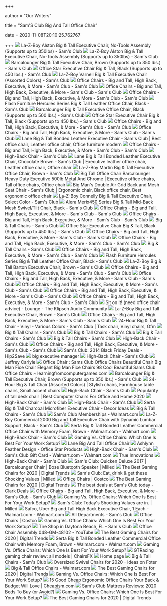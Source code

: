 +++
        
author = "Our Writers"
        
title = "Sam'S Club Big And Tall Office Chair"
        
date = 2020-11-08T20:10:25.762767
        
+++
[ ![](https://scene7.samsclub.com/is/image/samsclub/0065629249988_B?wid=280&hei=280)](https://scene7.samsclub.com/is/image/samsclub/0065629249988_B?wid=280&hei=280) La-Z-Boy Alston Big & Tall Executive Chair, No-Tools Assembly (Supports up  to 350lbs) - Sam's Club
[ ![](https://scene7.samsclub.com/is/image/samsclub/0065629249988_A)](https://scene7.samsclub.com/is/image/samsclub/0065629249988_A) La-Z-Boy Alston Big & Tall Executive Chair, No-Tools Assembly (Supports up  to 350lbs) - Sam's Club
[ ![](https://scene7.samsclub.com/is/image/samsclub/0695621920028_B?wid=280&hei=280)](https://scene7.samsclub.com/is/image/samsclub/0695621920028_B?wid=280&hei=280) Barcalounger Big & Tall Executive Chair, Brown (Supports up to 350 lbs.) - Sam's  Club
[ ![](https://scene7.samsclub.com/is/image/samsclub/0009023434835_B?wid=280&hei=280)](https://scene7.samsclub.com/is/image/samsclub/0009023434835_B?wid=280&hei=280) Office Star Executive Chair Big & Tall, Black (Supports up to 450 lbs.) - Sam's  Club
[ ![](https://scene7.samsclub.com/is/image/samsclub/0065629250910_B?wid=280&hei=280)](https://scene7.samsclub.com/is/image/samsclub/0065629250910_B?wid=280&hei=280) La-Z-Boy Varnell Big & Tall Executive Chair (Assorted Colors) - Sam's Club
[ ![](https://scene7.samsclub.com/is/image/samsclub/0081258101212_E?$img_size_380x380$)](https://scene7.samsclub.com/is/image/samsclub/0081258101212_E?$img_size_380x380$) Office Chairs - Big and Tall, High Back, Executive, & More - Sam's Club - Sam's  Club
[ ![](https://scene7.samsclub.com/is/image/samsclub/0068114444554_B?$img_size_380x380$)](https://scene7.samsclub.com/is/image/samsclub/0068114444554_B?$img_size_380x380$) Office Chairs - Big and Tall, High Back, Executive, & More - Sam's Club - Sam's  Club
[ ![](https://scene7.samsclub.com/is/image/samsclub/0004216739227_A?$img_size_380x380$)](https://scene7.samsclub.com/is/image/samsclub/0004216739227_A?$img_size_380x380$) Office Chairs - Big and Tall, High Back, Executive, & More - Sam's Club - Sam's  Club
[ ![](https://scene7.samsclub.com/is/image/samsclub/0084725403310_A)](https://scene7.samsclub.com/is/image/samsclub/0084725403310_A) Flash Furniture Hercules Series Big & Tall Leather Office Chair, Black - Sam's  Club
[ ![](x-raw-image:///5f3d6393c796061b3bae6bea7f2b224edd964ee6464c508a76fcf37df2300ba8)](x-raw-image:///5f3d6393c796061b3bae6bea7f2b224edd964ee6464c508a76fcf37df2300ba8) Barcalounger Big & Tall Executive Office Chair, Black (Supports up to 500  lbs.) - Sam's Club
[ ![](x-raw-image:///5ab6f7fcaf51ff8b1831251e3ebe128e3ad80d581e3e6b5973b088423154b9d2)](x-raw-image:///5ab6f7fcaf51ff8b1831251e3ebe128e3ad80d581e3e6b5973b088423154b9d2) Office Star Executive Chair Big & Tall, Black (Supports up to 450 lbs.) - Sam's  Club
[ ![](https://scene7.samsclub.com/is/image/samsclub/0009023451493_A?wid=280&hei=280)](https://scene7.samsclub.com/is/image/samsclub/0009023451493_A?wid=280&hei=280) Office Chairs - Big and Tall, High Back, Executive, & More - Sam's Club - Sam's  Club
[ ![](https://scene7.samsclub.com/is/image/samsclub/0065629249577_A?wid=280&hei=280)](https://scene7.samsclub.com/is/image/samsclub/0065629249577_A?wid=280&hei=280) Office Chairs - Big and Tall, High Back, Executive, & More - Sam's Club - Sam's  Club
[ ![](https://i.pinimg.com/originals/b2/1c/19/b21c192914f0f403c9bfaa616d0b87e5.jpg)](https://i.pinimg.com/originals/b2/1c/19/b21c192914f0f403c9bfaa616d0b87e5.jpg) Lane Big & Tall Bonded Leather Executive Chair - Sam's Club | Best office  chair, Leather office chair, Office furniture modern
[ ![](https://scene7.samsclub.com/is/image/samsclub/0009023447855_A?$img_size_380x380$)](https://scene7.samsclub.com/is/image/samsclub/0009023447855_A?$img_size_380x380$) Office Chairs - Big and Tall, High Back, Executive, & More - Sam's Club - Sam's  Club
[ ![](https://scene7.samsclub.com/is/image/samsclub/0064112860959_A?wid=280&hei=280)](https://scene7.samsclub.com/is/image/samsclub/0064112860959_A?wid=280&hei=280) High-Back Chair - Sam's Club
[ ![](https://i.pinimg.com/originals/1b/d9/ac/1bd9ac961dc4bf26d44729aa6a1600a8.jpg)](https://i.pinimg.com/originals/1b/d9/ac/1bd9ac961dc4bf26d44729aa6a1600a8.jpg) Lane Big & Tall Bonded Leather Executive Chair, Chocolate Brown - Sam's Club  | Executive leather office chair, Leather office chair, Office chair
[ ![](https://scene7.samsclub.com/is/image/samsclub/0065629247429_A)](https://scene7.samsclub.com/is/image/samsclub/0065629247429_A) La-Z-Boy Martin Big & Tall Executive Office Chair, Brown - Sam's Club
[ ![](https://i.pinimg.com/originals/a4/ae/39/a4ae3998eabc99e6d2274dced3e926ac.jpg)](https://i.pinimg.com/originals/a4/ae/39/a4ae3998eabc99e6d2274dced3e926ac.jpg) Big Tall Office Chair Barcalounger Heavy Duty Executive 500lb Metal And  Chrome | Executive office chairs, Tall office chairs, Office chair
[ ![](https://i.pinimg.com/474x/ce/e7/ed/cee7ed905cbe1aec22d5e3733d97354e.jpg)](https://i.pinimg.com/474x/ce/e7/ed/cee7ed905cbe1aec22d5e3733d97354e.jpg) Big Man's Double Air Grid Back and Mesh Seat Chair - Sam's Club | Ergonomic  chair, Black office chair, Best ergonomic office chair
[ ![](x-raw-image:///c6a5604cec79dc8efb1bfceff49e75d2fc4cc5c54a5edd4b7449b76d92508820)](x-raw-image:///c6a5604cec79dc8efb1bfceff49e75d2fc4cc5c54a5edd4b7449b76d92508820) La-Z-Boy Connelly Big & Tall Executive Chair, Select Color - Sam's Club
[ ![](x-raw-image:///3542f121bd5817610c3254fbef3df6be2c62c9820b2a7ec1c51416c0875ef0ce)](x-raw-image:///3542f121bd5817610c3254fbef3df6be2c62c9820b2a7ec1c51416c0875ef0ce) Alera Merix450 Series Big & Tall Mid-Back Mesh Swivel/Tilt Chair, Black - Sam's  Club
[ ![](https://scene7.samsclub.com/is/image/samsclub/0004216738591_A?wid=280&hei=280)](https://scene7.samsclub.com/is/image/samsclub/0004216738591_A?wid=280&hei=280) Office Chairs - Big and Tall, High Back, Executive, & More - Sam's Club - Sam's  Club
[ ![](https://scene7.samsclub.com/is/image/samsclub/0004216750009_A?wid=280&hei=280)](https://scene7.samsclub.com/is/image/samsclub/0004216750009_A?wid=280&hei=280) Office Chairs - Big and Tall, High Back, Executive, & More - Sam's Club - Sam's  Club
[ ![](https://scene7.samsclub.com/is/image/samsclub/0004216738118_A?wid=280&hei=280)](https://scene7.samsclub.com/is/image/samsclub/0004216738118_A?wid=280&hei=280) Big & Tall Chairs - Sam's Club
[ ![](https://photos-us.bazaarvoice.com/photo/2/cGhvdG86c2Ftc2NsdWI/331bccaf-81c3-514b-a156-42f34f7bf448)](https://photos-us.bazaarvoice.com/photo/2/cGhvdG86c2Ftc2NsdWI/331bccaf-81c3-514b-a156-42f34f7bf448) Office Star Executive Chair Big & Tall, Black (Supports up to 450 lbs.) - Sam's  Club
[ ![](https://scene7.samsclub.com/is/image/samsclub/0068114444316_A?wid=280&hei=280)](https://scene7.samsclub.com/is/image/samsclub/0068114444316_A?wid=280&hei=280) Office Chairs - Big and Tall, High Back, Executive, & More - Sam's Club - Sam's  Club
[ ![](https://scene7.samsclub.com/is/image/samsclub/0065629247951_A?wid=280&hei=280)](https://scene7.samsclub.com/is/image/samsclub/0065629247951_A?wid=280&hei=280) Office Chairs - Big and Tall, High Back, Executive, & More - Sam's Club - Sam's  Club
[ ![](https://scene7.samsclub.com/is/image/samsclub/0004216739341_A?wid=280&hei=280)](https://scene7.samsclub.com/is/image/samsclub/0004216739341_A?wid=280&hei=280) Big & Tall Chairs - Sam's Club
[ ![](https://scene7.samsclub.com/is/image/samsclub/0084512309577_A?$img_size_380x380$)](https://scene7.samsclub.com/is/image/samsclub/0084512309577_A?$img_size_380x380$) Office Chairs - Big and Tall, High Back, Executive, & More - Sam's Club - Sam's  Club
[ ![](https://scene7.samsclub.com/is/image/samsclub/0084725403310_B?wid=280&hei=280)](https://scene7.samsclub.com/is/image/samsclub/0084725403310_B?wid=280&hei=280) Flash Furniture Hercules Series Big & Tall Leather Office Chair, Black - Sam's  Club
[ ![](https://scene7.samsclub.com/is/image/samsclub/0065629246076_A)](https://scene7.samsclub.com/is/image/samsclub/0065629246076_A) La-Z-Boy Big & Tall Barton Executive Chair, Brown - Sam's Club
[ ![](https://scene7.samsclub.com/is/image/samsclub/0081258101577_A?wid=280&hei=280)](https://scene7.samsclub.com/is/image/samsclub/0081258101577_A?wid=280&hei=280) Office Chairs - Big and Tall, High Back, Executive, & More - Sam's Club - Sam's  Club
[ ![](https://scene7.samsclub.com/is/image/samsclub/0004216739365_A?wid=280&hei=280)](https://scene7.samsclub.com/is/image/samsclub/0004216739365_A?wid=280&hei=280) Office Chairs - Big and Tall, High Back, Executive, & More - Sam's Club - Sam's  Club
[ ![](https://scene7.samsclub.com/is/image/samsclub/0068114443955_A?wid=280&hei=280)](https://scene7.samsclub.com/is/image/samsclub/0068114443955_A?wid=280&hei=280) Office Chairs - Big and Tall, High Back, Executive, & More - Sam's Club - Sam's  Club
[ ![](https://scene7.samsclub.com/is/image/samsclub/0009023433239_A?wid=280&hei=280)](https://scene7.samsclub.com/is/image/samsclub/0009023433239_A?wid=280&hei=280) Office Chairs - Big and Tall, High Back, Executive, & More - Sam's Club - Sam's  Club
[ ![](https://scene7.samsclub.com/is/image/samsclub/0004216739201_A?wid=280&hei=280)](https://scene7.samsclub.com/is/image/samsclub/0004216739201_A?wid=280&hei=280) Office Chairs - Big and Tall, High Back, Executive, & More - Sam's Club - Sam's  Club
[ ![](https://community.klipsch.com/uploads/monthly_2018_08/795832153_SamsClubSmallAlstonChair1.thumb.jpg.db3c9cb2f314b68da853aeac8ffe996d.jpg)](https://community.klipsch.com/uploads/monthly_2018_08/795832153_SamsClubSmallAlstonChair1.thumb.jpg.db3c9cb2f314b68da853aeac8ffe996d.jpg) Sit on it! (need office chair advice) - Lounge - The Klipsch Audio Community
[ ![](https://scene7.samsclub.com/is/image/samsclub/0065629244433_A)](https://scene7.samsclub.com/is/image/samsclub/0065629244433_A) La-Z-Boy Big and Tall Executive Chair, Brown - Sam's Club
[ ![](https://scene7.samsclub.com/is/image/samsclub/0009023426626_A?wid=280&hei=280)](https://scene7.samsclub.com/is/image/samsclub/0009023426626_A?wid=280&hei=280) Office Chairs - Big and Tall, High Back, Executive, & More - Sam's Club - Sam's  Club
[ ![](https://i.pinimg.com/474x/1e/97/11/1e971100eb6e52e95655014d542202a1.jpg)](https://i.pinimg.com/474x/1e/97/11/1e971100eb6e52e95655014d542202a1.jpg) 24-Hour Big & Tall Chair - Vinyl - Various Colors - Sam's Club | Task chair,  Vinyl chairs, Ofm
[ ![](https://scene7.samsclub.com/is/image/samsclub/0004216750010_A?wid=280&hei=280)](https://scene7.samsclub.com/is/image/samsclub/0004216750010_A?wid=280&hei=280) Big & Tall Chairs - Sam's Club
[ ![](https://scene7.samsclub.com/is/image/samsclub/0004216739298_A?wid=280&hei=280)](https://scene7.samsclub.com/is/image/samsclub/0004216739298_A?wid=280&hei=280) Big & Tall Chairs - Sam's Club
[ ![](https://scene7.samsclub.com/is/image/samsclub/0065629250145_A?$img_size_380x380$)](https://scene7.samsclub.com/is/image/samsclub/0065629250145_A?$img_size_380x380$) Big & Tall Chairs - Sam's Club
[ ![](https://scene7.samsclub.com/is/image/samsclub/0064804499918_A?wid=280&hei=280)](https://scene7.samsclub.com/is/image/samsclub/0064804499918_A?wid=280&hei=280) Big & Tall Chairs - Sam's Club
[ ![](https://scene7.samsclub.com/is/image/samsclub/0002045953264_A?wid=280&hei=280)](https://scene7.samsclub.com/is/image/samsclub/0002045953264_A?wid=280&hei=280) High-Back Chair - Sam's Club
[ ![](https://scene7.samsclub.com/is/image/samsclub/0009023447001_A?wid=280&hei=280)](https://scene7.samsclub.com/is/image/samsclub/0009023447001_A?wid=280&hei=280) Office Chairs - Big and Tall, High Back, Executive, & More - Sam's Club - Sam's  Club
[ ![](https://hip2save.com/wp-content/uploads/2014/11/screen-shot-2014-11-06-at-3-53-03-pm.png?resize=390%2C235&strip=all)](https://hip2save.com/wp-content/uploads/2014/11/screen-shot-2014-11-06-at-3-53-03-pm.png?resize=390%2C235&strip=all) Sam's Club: 2014 Black Friday Deals - Hip2Save
[ ![](https://i.ytimg.com/vi/FMOFP69B4zQ/sddefault.jpg)](https://i.ytimg.com/vi/FMOFP69B4zQ/sddefault.jpg) big executive manager
[ ![](https://scene7.samsclub.com/is/image/samsclub/0002045954771_A?wid=280&hei=280)](https://scene7.samsclub.com/is/image/samsclub/0002045954771_A?wid=280&hei=280) High-Back Chair - Sam's Club
[ ![](https://images.squarespace-cdn.com/content/v1/53e1519ee4b08cb1bc6cba1e/1407354330366-V0IWQKUJWKQIY3U7YWE9/ke17ZwdGBToddI8pDm48kK8oiDclXh-_bNZZQuJpkup7gQa3H78H3Y0txjaiv_0fDoOvxcdMmMKkDsyUqMSsMWxHk725yiiHCCLfrh8O1z5QPOohDIaIeljMHgDF5CVlOqpeNLcJ80NK65_fV7S1UaH0PUrCojZ0eDHtQlFfwlufJdn0LzZqNMTBy52nzBU5lZKtLIjH2wwwSeWmNyrTOg/SamsFloorRendering.jpg?format=2500w)](https://images.squarespace-cdn.com/content/v1/53e1519ee4b08cb1bc6cba1e/1407354330366-V0IWQKUJWKQIY3U7YWE9/ke17ZwdGBToddI8pDm48kK8oiDclXh-_bNZZQuJpkup7gQa3H78H3Y0txjaiv_0fDoOvxcdMmMKkDsyUqMSsMWxHk725yiiHCCLfrh8O1z5QPOohDIaIeljMHgDF5CVlOqpeNLcJ80NK65_fV7S1UaH0PUrCojZ0eDHtQlFfwlufJdn0LzZqNMTBy52nzBU5lZKtLIjH2wwwSeWmNyrTOg/SamsFloorRendering.jpg?format=2500w) Jeffrey Carlyle
[ ![](https://www.learningfromcomputergames.com/wp-content/uploads/2018/08/sams-club-office-chairs-beautiful-big-tall-chairs-fice-max-workpro-series-big-tall-high-back-of-sams-club-office-chairs-275x300.jpg)](https://www.learningfromcomputergames.com/wp-content/uploads/2018/08/sams-club-office-chairs-beautiful-big-tall-chairs-fice-max-workpro-series-big-tall-high-back-of-sams-club-office-chairs-275x300.jpg) Office Chair : Sams Club Office Chairs Beautiful Chair Big Man Fice Chair  Elegant Big Man Fice Chairs 98 Cool Beautiful Sams Club Office Chairs ~  learningfromcomputergames.com
[ ![](https://scene7.samsclub.com/is/image/samsclub/0695621920028_A)](https://scene7.samsclub.com/is/image/samsclub/0695621920028_A) Barcalounger Big & Tall Executive Chair, Brown (Supports up to 350 lbs.) - Sam's  Club
[ ![](https://i.pinimg.com/originals/97/62/91/976291baa5b98e4815fddaf61c2d04f3.jpg)](https://i.pinimg.com/originals/97/62/91/976291baa5b98e4815fddaf61c2d04f3.jpg) 24-Hour Big & Tall Chair (Assorted Colors) | Stylish chairs, Farmhouse  table chairs, Small accent chairs
[ ![](https://scene7.samsclub.com/is/image/samsclub/0004216750064_A?wid=280&hei=280)](https://scene7.samsclub.com/is/image/samsclub/0004216750064_A?wid=280&hei=280) High-Back Chair - Sam's Club
[ ![](https://treeamigo.com/wp-content/uploads/2014/09/staples-brown-computer-chair.jpg)](https://treeamigo.com/wp-content/uploads/2014/09/staples-brown-computer-chair.jpg) Popularity of tall desk chair | Best Computer Chairs For Office and Home  2020
[ ![](https://scene7.samsclub.com/is/image/samsclub/0004216739364_A?wid=280&hei=280)](https://scene7.samsclub.com/is/image/samsclub/0004216739364_A?wid=280&hei=280) High-Back Chair - Sam's Club
[ ![](https://scene7.samsclub.com/is/image/samsclub/0075379315121_A?wid=280&hei=280)](https://scene7.samsclub.com/is/image/samsclub/0075379315121_A?wid=280&hei=280) High-Back Chair - Sam's Club
[ ![](https://www.icanhasgif.com/wp-content/uploads/2017/05/serta-big-tall-charcoal-microfiber-executive-chair.jpg)](https://www.icanhasgif.com/wp-content/uploads/2017/05/serta-big-tall-charcoal-microfiber-executive-chair.jpg) Serta Big & Tall Charcoal Microfiber Executive Chair - Decor Ideas
[ ![](https://scene7.samsclub.com/is/image/samsclub/0081158801301_A?wid=280&hei=280)](https://scene7.samsclub.com/is/image/samsclub/0081158801301_A?wid=280&hei=280) Big & Tall Chairs - Sam's Club
[ ![](https://i5.walmartimages.com/dfw/4ff9c6c9-74a1/k2-_55db0ca1-343f-48d2-a516-b9becf2e3ceb.v1.jpg?odnWidth=912&odnHeight=500&odnBg=ffffff)](https://i5.walmartimages.com/dfw/4ff9c6c9-74a1/k2-_55db0ca1-343f-48d2-a516-b9becf2e3ceb.v1.jpg?odnWidth=912&odnHeight=500&odnBg=ffffff) Sam's Club Memberships - Walmart.com
[ ![](https://scene7.samsclub.com/is/image/samsclub/0065629248956_B?wid=280&hei=280)](https://scene7.samsclub.com/is/image/samsclub/0065629248956_B?wid=280&hei=280) La-Z-Boy Commercial 2000 Big and Tall Executive Chair with Dynamic Lumbar  Support, Black - Sam's Club
[ ![](https://i5.walmartimages.com/asr/040f6e2e-f1b3-431c-b589-12d39ff3128a_1.5cd85757a054d4f351a500009b2e82dc.jpeg?odnWidth=612&odnHeight=612&odnBg=ffffff)](https://i5.walmartimages.com/asr/040f6e2e-f1b3-431c-b589-12d39ff3128a_1.5cd85757a054d4f351a500009b2e82dc.jpeg?odnWidth=612&odnHeight=612&odnBg=ffffff) Serta Big & Tall Bonded Leather Commercial Office Chair with Memory Foam,  Brown - Walmart.com - Walmart.com
[ ![](https://scene7.samsclub.com/is/image/samsclub/0009023417156_A?wid=280&hei=280)](https://scene7.samsclub.com/is/image/samsclub/0009023417156_A?wid=280&hei=280) High-Back Chair - Sam's Club
[ ![](https://thumbor.forbes.com/thumbor/711x400/https://specials-images.forbesimg.com/imageserve/5e8e572c93ef920006d3a192/960x0.jpg?fit=scale)](https://thumbor.forbes.com/thumbor/711x400/https://specials-images.forbesimg.com/imageserve/5e8e572c93ef920006d3a192/960x0.jpg?fit=scale) Gaming Vs. Office Chairs: Which One Is Best For Your Work Setup?
[ ![](http://www.goodofficechairs.com/images/serta-lane-big-and-tall-office-chair.jpg)](http://www.goodofficechairs.com/images/serta-lane-big-and-tall-office-chair.jpg) Lane Big And Tall Office Chair
[ ![](https://pro2-bar-s3-cdn-cf6.myportfolio.com/be1f50b8d0b1a58eb2d3e2449e9ad582/0e5aa360-ba4b-4ada-b01d-bac827246fe5_rw_1920.jpg?h=5145b211cbabb4c3ba1e4bea5584040a)](https://pro2-bar-s3-cdn-cf6.myportfolio.com/be1f50b8d0b1a58eb2d3e2449e9ad582/0e5aa360-ba4b-4ada-b01d-bac827246fe5_rw_1920.jpg?h=5145b211cbabb4c3ba1e4bea5584040a) Ashlynn Feather Design - Office Star Products
[ ![](https://scene7.samsclub.com/is/image/samsclub/0004216739214_A?wid=280&hei=280)](https://scene7.samsclub.com/is/image/samsclub/0004216739214_A?wid=280&hei=280) High-Back Chair - Sam's Club
[ ![](https://i5.walmartimages.com/asr/29adcb08-3195-46a1-bcf9-319efc2e5900_1.f4f92d4f7b244bed582f3d4fff979f8a.jpeg)](https://i5.walmartimages.com/asr/29adcb08-3195-46a1-bcf9-319efc2e5900_1.f4f92d4f7b244bed582f3d4fff979f8a.jpeg) Sam's Club Gift Card - Walmart.com - Walmart.com
[ ![](https://www.trueinnovations.com/media/catalog/product/cache/1/image/9df78eab33525d08d6e5fb8d27136e95/4/4/44762.jpg)](https://www.trueinnovations.com/media/catalog/product/cache/1/image/9df78eab33525d08d6e5fb8d27136e95/4/4/44762.jpg) True Innovations
[ ![](https://scene7.samsclub.com/is/image/samsclub/0004216739383_A?wid=280&hei=280)](https://scene7.samsclub.com/is/image/samsclub/0004216739383_A?wid=280&hei=280) High-Back Chair - Sam's Club
[ ![](https://images.milled.com/2017-02-26/Ll0ChzARtvge2chc/c@2x.jpg)](https://images.milled.com/2017-02-26/Ll0ChzARtvge2chc/c@2x.jpg) Sam's Club: Quicken Deluxe 2017 | Barcalounger Chair | Bose Bluetooth  Speaker | Milled
[ ![](https://icdn2.digitaltrends.com/image/digitaltrends/fantasylab_big_and_tall_gaming_chair_8247_series_1400x-500x500.jpg)](https://icdn2.digitaltrends.com/image/digitaltrends/fantasylab_big_and_tall_gaming_chair_8247_series_1400x-500x500.jpg) The Best Gaming Chairs for 2020 | Digital Trends
[ ![](https://images.milled.com/2019-12-11/kaSQxV8Fmy8-ANmZ/0r8VwfbkIeP8.png)](https://images.milled.com/2019-12-11/kaSQxV8Fmy8-ANmZ/0r8VwfbkIeP8.png) Sam's Club: Eat, drink & get these Shocking Values | Milled
[ ![](https://images.costco-static.com/ImageDelivery/imageService?profileId=12026539&imageId=100660020-894__1&recipeName=350)](https://images.costco-static.com/ImageDelivery/imageService?profileId=12026539&imageId=100660020-894__1&recipeName=350) Office Chairs | Costco
[ ![](https://icdn4.digitaltrends.com/image/best-gaming-chairs-furmax-office-720x720.jpg)](https://icdn4.digitaltrends.com/image/best-gaming-chairs-furmax-office-720x720.jpg) The Best Gaming Chairs for 2020 | Digital Trends
[ ![](https://i0.wp.com/clarkdeals.com/wp-content/uploads/2020/02/sam_dt-e1582051227884.jpg?resize=1200%2C627&ssl=1)](https://i0.wp.com/clarkdeals.com/wp-content/uploads/2020/02/sam_dt-e1582051227884.jpg?resize=1200%2C627&ssl=1) The best deals at Sam's Club today - Clark Deals
[ ![](https://scene7.samsclub.com/is/image/samsclub/0009520583893_A?wid=280&hei=280)](https://scene7.samsclub.com/is/image/samsclub/0009520583893_A?wid=280&hei=280) Office Chairs - Big and Tall, High Back, Executive, & More - Sam's Club - Sam's  Club
[ ![](https://specials-images.forbesimg.com/imageserve/5e8f5c14b4aaaa0006ecf1fd/960x0.jpg?fit=scale)](https://specials-images.forbesimg.com/imageserve/5e8f5c14b4aaaa0006ecf1fd/960x0.jpg?fit=scale) Gaming Vs. Office Chairs: Which One Is Best For Your Work Setup?
[ ![](https://images.milled.com/2020-04-07/M9yHULjNu03c0ky8/c@2x.jpg)](https://images.milled.com/2020-04-07/M9yHULjNu03c0ky8/c@2x.jpg) Sam's Club: Today's Shocking Values are in. | Milled
[ ![](https://i5.walmartimages.com/asr/4428ab6c-d62f-4ef7-8b52-43a362e8711e_1.191336d7306e38389d5ee312027d4f04.jpeg)](https://i5.walmartimages.com/asr/4428ab6c-d62f-4ef7-8b52-43a362e8711e_1.191336d7306e38389d5ee312027d4f04.jpeg) Safco, Uber Big and Tall High Back Executive Chair, 1 Each - Walmart.com -  Walmart.com
[ ![](https://scene7.samsclub.com/is/image/samsclub/MP_isb?$img_size_380x380$)](https://scene7.samsclub.com/is/image/samsclub/MP_isb?$img_size_380x380$) All Departments - Sam's Club
[ ![](https://images.costco-static.com/ImageDelivery/imageService?profileId=12026539&imageId=2312303-894__1&recipeName=350)](https://images.costco-static.com/ImageDelivery/imageService?profileId=12026539&imageId=2312303-894__1&recipeName=350) Office Chairs | Costco
[ ![](https://specials-images.forbesimg.com/imageserve/5e8f51b8b4aaaa0006ecf1a5/960x0.jpg?fit=scale)](https://specials-images.forbesimg.com/imageserve/5e8f51b8b4aaaa0006ecf1a5/960x0.jpg?fit=scale) Gaming Vs. Office Chairs: Which One Is Best For Your Work Setup?
[ ![](https://www.samsclub.com/api/node/google/staticmap?zoom=14&size=400x300&markers=icon:https://scene7.samsclub.com/is/image/samsclub/club-locator-map-marker?fmt=png-alpha|29.171899,-81.032795)](https://www.samsclub.com/api/node/google/staticmap?zoom=14&size=400x300&markers=icon:https://scene7.samsclub.com/is/image/samsclub/club-locator-map-marker?fmt=png-alpha|29.171899,-81.032795) Tire Shop in Daytona Beach, FL - Sam's Club
[ ![](https://i.ytimg.com/vi/KOFl7Gx5sBs/maxresdefault.jpg)](https://i.ytimg.com/vi/KOFl7Gx5sBs/maxresdefault.jpg) Office Chair Assembly 048-GM-48102 - YouTube
[ ![](https://icdn8.digitaltrends.com/image/digitaltrends/best-cheap-gaming-chairs-featured-2-500x500.jpg)](https://icdn8.digitaltrends.com/image/digitaltrends/best-cheap-gaming-chairs-featured-2-500x500.jpg) The Best Gaming Chairs for 2020 | Digital Trends
[ ![](https://i5.walmartimages.com/dfw/6e29e393-55cb/k2-_87279bd7-ae45-49d1-b3e5-e84243b1f6fb.v1.jpg)](https://i5.walmartimages.com/dfw/6e29e393-55cb/k2-_87279bd7-ae45-49d1-b3e5-e84243b1f6fb.v1.jpg) Serta Big & Tall Bonded Leather Commercial Office Chair with Memory Foam,  Brown - Walmart.com - Walmart.com
[ ![](https://specials-images.forbesimg.com/imageserve/5e8f5442b4aaaa0006ecf1ab/960x0.jpg?fit=scale)](https://specials-images.forbesimg.com/imageserve/5e8f5442b4aaaa0006ecf1ab/960x0.jpg?fit=scale) Gaming Vs. Office Chairs: Which One Is Best For Your Work Setup?
[ ![](https://chairsfx.com/wp-content/uploads/2020/06/gtracing-2020-gaming-chairs.jpg)](https://chairsfx.com/wp-content/uploads/2020/06/gtracing-2020-gaming-chairs.jpg) GTRacing gaming chair review: all models | ChairsFX
[ ![](https://www.trueinnovations.com/media/slider/image_tablet/office.jpg)](https://www.trueinnovations.com/media/slider/image_tablet/office.jpg) Home page
[ ![](https://scene7.samsclub.com/is/image/samsclub/0007355534962_A?wid=280&hei=280)](https://scene7.samsclub.com/is/image/samsclub/0007355534962_A?wid=280&hei=280) Big & Tall Chairs - Sam's Club
[ ![](https://foter.com/photos/268/oversized-swivel-chairs.jpg?s=ts3)](https://foter.com/photos/268/oversized-swivel-chairs.jpg?s=ts3) Oversized Swivel Chairs for 2020 - Ideas on Foter
[ ![](https://i5.walmartimages.com/asr/322ccad4-00b4-44bd-9378-8c1919b69e4a.14a90cfee36f2f09b8c054abd151efe9.jpeg?odnHeight=180&odnWidth=180&odnBg=ffffff)](https://i5.walmartimages.com/asr/322ccad4-00b4-44bd-9378-8c1919b69e4a.14a90cfee36f2f09b8c054abd151efe9.jpeg?odnHeight=180&odnWidth=180&odnBg=ffffff) Big & Tall Office Chairs - Walmart.com
[ ![](https://icdn3.digitaltrends.com/image/best-gaming-chairs-herman-miller-aeron-2-500x500.jpg)](https://icdn3.digitaltrends.com/image/best-gaming-chairs-herman-miller-aeron-2-500x500.jpg) The Best Gaming Chairs for 2020 | Digital Trends
[ ![](https://thumbor.forbes.com/thumbor/trim/0x0:359x500/fit-in/359x500/smart/https://specials-images.forbesimg.com/imageserve/5e8f7482c12c240007af3a7b/0x0.jpg)](https://thumbor.forbes.com/thumbor/trim/0x0:359x500/fit-in/359x500/smart/https://specials-images.forbesimg.com/imageserve/5e8f7482c12c240007af3a7b/0x0.jpg) Gaming Vs. Office Chairs: Which One Is Best For Your Work Setup?
[ ![](https://cdn.cheapism.com/images/26670-5.max-784x410.jpg)](https://cdn.cheapism.com/images/26670-5.max-784x410.jpg) 15 Good Cheap Ergonomic Office Chairs Your Back & Budget Will Love |  Cheapism.com
[ ![](https://www.slumbersearch.com/img/samsclub-selection.jpg)](https://www.slumbersearch.com/img/samsclub-selection.jpg) Sam's Club Mattress Reviews: 2020 Beds To Buy (or Avoid?)
[ ![](https://thumbor.forbes.com/thumbor/trim/0x0:500x500/fit-in/500x500/smart/https://specials-images.forbesimg.com/imageserve/5e8f7af7361cc00006aafcfc/0x0.jpg)](https://thumbor.forbes.com/thumbor/trim/0x0:500x500/fit-in/500x500/smart/https://specials-images.forbesimg.com/imageserve/5e8f7af7361cc00006aafcfc/0x0.jpg) Gaming Vs. Office Chairs: Which One Is Best For Your Work Setup?
[ ![](https://icdn5.digitaltrends.com/image/best-gaming-chairs-secret-lab-titan-500x500.jpg)](https://icdn5.digitaltrends.com/image/best-gaming-chairs-secret-lab-titan-500x500.jpg) The Best Gaming Chairs for 2020 | Digital Trends
